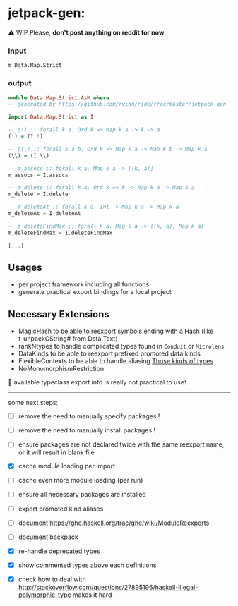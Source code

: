 # jetpack-gen:

:warning: WIP
Please, __don't post anything on reddit for now__.

### Input

```
m Data.Map.Strict
```

### output

```haskell
module Data.Map.Strict.AsM where
-- generated by https://github.com/rvion/ride/tree/master/jetpack-gen

import Data.Map.Strict as I

-- (!) :: forall k a. Ord k => Map k a -> k -> a
(!) = (I.!)

-- (\\) :: forall k a b. Ord k => Map k a -> Map k b -> Map k a
(\\) = (I.\\)

-- m_assocs :: forall k a. Map k a -> [(k, a)]
m_assocs = I.assocs

-- m_delete :: forall k a. Ord k => k -> Map k a -> Map k a
m_delete = I.delete

-- m_deleteAt :: forall k a. Int -> Map k a -> Map k a
m_deleteAt = I.deleteAt

-- m_deleteFindMax :: forall k a. Map k a -> ((k, a), Map k a)
m_deleteFindMax = I.deleteFindMax

[...]
```

## Usages

 - per project framework including all functions
 - generate practical export bindings for a local project

## Necessary Extensions

 - MagicHash to be able to reexport symbols ending with a Hash (like t_unpackCString# from Data.Text)
 - rankNtypes to handle complicated types found in `Conduit` or `Microlens`
 - DataKinds to be able to reexport prefixed promoted data kinds
 - FlexibleContexts to be able to handle aliasing [Those kinds of types](http://stackoverflow.com/questions/27895196/haskell-illegal-polymorphic-type)
 - NoMonomorphismRestriction 

:memo: available typeclass export info is really not practical to use! 

-------------

some next steps:
  - [ ] remove the need to manually specify packages !
  - [ ] remove the need to manually install packages !
  - [ ] ensure packages are not declared twice with the same reexport name, or it will result in blank file
  - [X] cache module loading per import
  - [ ] cache even more module loading (per run)
  - [ ] ensure all necessary packages are installed
  - [ ] export promoted kind aliases
  - [ ] document https://ghc.haskell.org/trac/ghc/wiki/ModuleReexports
  - [ ] document backpack
  - [X] re-handle deprecated types
  - [x] show commented types above each definitions
  - [x] check how to deal with http://stackoverflow.com/questions/27895196/haskell-illegal-polymorphic-type makes it hard


